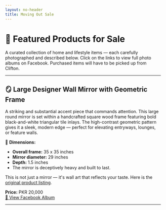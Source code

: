 ```yaml
---
layout: no-header
title: Moving Out Sale
---
```


# 🛒 Featured Products for Sale

A curated collection of home and lifestyle items — each carefully photographed and described below. Click on the links to view full photo albums on Facebook. Purchased items will have to be picked up from Clifton.

---

## 🪞 Large Designer Wall Mirror with Geometric Frame  

A striking and substantial accent piece that commands attention. This large round mirror is set within a handcrafted square wood frame featuring bold black-and-white triangular tile inlays. The high-contrast geometric pattern gives it a sleek, modern edge — perfect for elevating entryways, lounges, or feature walls.

📏 **Dimensions:**  
- **Overall frame:** 35 x 35 inches  
- **Mirror diameter:** 29 inches  
- **Depth:** 1.5 inches  
- The mirror is deceptively heavy and built to last.

This is not just a mirror — it's wall art that reflects your taste. Here is the [original product listing](https://www.instagram.com/p/Crl4JX0Iu__/?hl=en&img_index=1).

**Price:** PKR 20,000  
[📸 View Facebook Album](https://www.facebook.com/media/set/?set=a.10171273776065591&type=3)

---

<!--


## ❌ SOLD — 🚗 Toyota Corolla Altis 1.6 Automatic – 2020 Model

 **For Sale: Toyota Corolla Altis 1.6 Automatic – 2020 Model (BSL-122)**
A well-maintained **Toyota Corolla Altis 1.6L Automatic (2020)**, registered in **November 2020** in **Sindh**, with **clear CPLC and safe custody status** and **total running under 40K km** and **no touch-ups**. This elegant **silver saloon** combines style, reliability, and comfort, making it perfect for city drives and longer journeys alike.

This vehicle has been kept in excellent condition and is up-to-date with tax and registration. It's a reliable choice for personal or family use.

**Note:** Will be delivered in early to mid July

**Price:** PKR 5M  
[📸 View Facebook Album](https://www.facebook.com/media/set/?set=a.10171370675650591)

---

## 🧊 Stylish Glass-Top Oval Console Table from ChenOne

Purchased less than a year ago and is in **excellent condition**. Modern and sophisticated, this eye-catching console table features an **oval-shaped glass top** supported by a **black wrought iron frame with a geometric grid design**. The sleek lines and open structure make it a striking yet functional addition to any lounge, hallway, or even a stylish serving corner. At **36 inches tall**, it stands slightly higher than standard consoles, adding a bold vertical presence. 

📏 **Dimensions:**  
- **Top:** 25 x 60 inches  
- **Height:** 36 inches  

**Price:** PKR 7,000  
[📸 View Facebook Album](https://www.facebook.com/media/set/?set=a.10171371248350591)

---

## ❌ SOLD — 👶 Nania Child Car Seat – Comfortable & Secure

This is a **Nania-brand child car seat** in good condition, offering a safe and comfortable travel solution for infants and toddlers. It features an **adjustable harness system**, padded sides, and a high back for added support.

The seat is upholstered in **soft fabric** with a modern design and its neutral color makes it a great fit for most car interiors.

- **Condition:** Gently used  
- **Harness:** Adjustable strap system with central buckle  
- **Comfort:** Deep padding and contoured support  
- **Brand:** Nania (Made in Europe)  

Perfect for daily use or long trips — clean, safe, and child-friendly.

**Price:** PKR 2,000  
[📸 View Facebook Album](https://www.facebook.com/media/set/?set=a.10171378381245591&type=3)

---


## ❌ SOLD — 🍽️ ChenOne Floral Dinnerware & Serveware Set  
Elegant white 82-piece porcelain dinner and tea set with delicate green floral patterns. Includes plates, bowls, teapot, sugar pot, creamer, gravy boat, cups, and more — perfect for formal or festive dining. The soft botanical design and smooth ceramic finish bring both grace and durability to your table.

One tea cup is chipped. Everything else is in excellent condition.
- 12 Dinner plates
- 12 Quarter plates
- 12 Green platters
- 12 Deep plates
- 1 Deep serving bowl 
- 1 Serving dish with lid 
- 1 rice serving tray 
- 1 sauce boat jug with 1 tray 
- 12 tea cups 
- 12 saucers 
- 1 Tea pot 
- 1 sugar pot 
- 1 milk jug  
- 2 salt and pepper shaker

**Price:** PKR 20,000  
[📸 View Facebook Album](https://www.facebook.com/media/set/?set=a.10171273663995591&type=3)

---

## ❌ SOLD — 🍽️ 6-Seater Dining Table with Chairs  
Sturdy wooden dining table with beveled glass top and six matching high-back chairs. Chairs include fitted burgundy covers over lightly cushioned seats. Some visible wear on table edges and surface, reflected in the price. Great for daily use or as a starter dining set.

Table Dimensions:
- Top: 60 x 36 inches (5 x 3 feet)
- Height: 30 inches (2.5 feet)

**Price:** PKR 20,000  
[📸 View Facebook Album](https://www.facebook.com/media/set/?set=a.10171273737740591&type=3)

---

## ❌ SOLD — 📌 Softboard Set (2 Pieces)  
Set of two green felt pinboards with silver edges. Perfect for home offices, study corners, or kitchens to pin up notes, lists, or artwork. Moderate visible wear.

**Price:** 
- 35.5 x 23.5 inches: PKR 700
- 23.5 x 17.5 inches: PKR 500
- PKR 1,000 for both

[📸 View Facebook Album](https://www.facebook.com/media/set/?set=a.10171273696020591&type=3)

---

## ❌ SOLD — 🔌 Set of 2 Instant Electric Heating Water Faucets  
Compact and efficient electric water heating taps. These plug-and-play faucet units heat water instantly — ideal for kitchens, utility areas, or backup hot water needs. Easy installation with no need for a geyser or central heating system.

**Condition:** Brand new in original packaging (boxes slightly worn)  

**Price:** PKR 2,000 for each, PKR 3,500 for both  
[📸 View Facebook Album](https://www.facebook.com/media/set/?set=a.10171275184060591&type=3)

---
### ❌ SOLD — 🪵 Antique-Finish Wooden Console Table

This charming vintage-style console table features a **solid wooden top with a whitewashed antique finish**, delicately accented with **hand-carved edge detailing** that adds character and texture. The base is made of **elegantly curved wrought iron**, complete with cross-bracing that enhances both stability and aesthetics. It fits perfectly behind a sofa, in an entryway, or as a decorative piece against a wall. 

📏 **Dimensions:**  
- **Top:** 16 x 44 inches  
- **Height:** 30 inches  

**Price:** PKR 7,000  
[📸 View Facebook Album](https://www.facebook.com/media/set/?set=a.10171371223780591)

---

## ❌ SOLD — 🪑 Mega Johnny Chair Set – 6 Chairs + Table

This is a 7-piece set including **six Mega Johnny plastic armchairs** and a matching **rattan-style plastic table** — perfect for both indoor and outdoor use.

The chairs are **lightweight, durable, stackable, and weather-resistant**, with **metal legs**, armrests, and built-in grip handles for easy movement. The set is **used**, with **minor rust and light scratch marks on some chair legs**, but remains in **good functional condition**.

Ideal for **rooftop BBQ parties on Eid** and for **patios, gardens, balconies, lounges, or cafés**. The set is easy to maintain and provides comfortable, casual seating with a clean, modern look.

**Price:** PKR 5,000  
[📸 Original product listing on Daraz](https://www.daraz.pk/products/i109208684-s1448255990.html)

---

## ❌ SOLD — 🥂 Stemware   
Timeless and versatile, these 6 clear stemmed glasses are perfect for serving mocktails or sparkling water. The classic shape and comfortable grip make them suitable for both formal dinners and casual gatherings.

**Price:** PKR 2,000  
[📸 View Facebook Album](https://www.facebook.com/media/set/?set=a.10171273712200591&type=3)

---

## ❌ SOLD — 🎨 3-Panel Abstract Wall Art  
A bold and vibrant triptych in oil and acrylic that adds modern flair to any room. This original 3-panel artwork features geometric abstraction in warm tones of orange, yellow, red, and black — ideal for living rooms, dining areas, or office spaces. Framed and ready to hang.

The painting is substantial in scale and can cover a full wall:  
- **Center panel:** 53 x 41 inches  
- **Each side panel:** 53 x 23 inches  

**Price:** PKR 20,000  
[📸 View Facebook Album](https://www.facebook.com/media/set/?set=a.10171273723270591&type=3)

---
## ❌ SOLD — 🔥🍽️ Dawlance Microwave Oven

This is a **[Dawlance MWO DW-132 S Digital Solo](https://www.dawlance.com.pk/heating-microwave-oven/mwo-dw-132-s-digital-solo-microwave-ovens)** microwave oven with a spacious **32-litre capacity**, perfect for everyday heating and cooking needs. It has been used for a year and is in **excellent working condition**, very well-maintained and almost like new. There are a few **minor rust spots on the metallic body near the door** but these are purely cosmetic and do not affect functionality in any way. The oven heats and operates perfectly.

Here is a [short video](https://drive.google.com/file/d/1ycwMfh2mZ3GwgA13L81kqg0FKqqfqGXk/view?usp=sharing) of the oven.

**Price:** PKR 10,000  
[📸 View Facebook Album](https://www.facebook.com/media/set/?set=a.10171371961395591)

---

## 🛋️ Pair of Decorative Table Lamps with Dual Lighting – Bronze Base & Faux Mother-of-Pearl Body

This elegant **set of two matching table lamps** combines classic charm with warm ambiance, making it perfect for framing a sofa or enhancing a cozy corner. Each lamp features a **bronze-finished base** and a sculpted body with a **faux mother-of-pearl finish**, giving it a luxurious, opalescent glow whether lit or unlit.

Both lamps come with **two light sources**:
- A **main bulb** under the drum shade for general lighting  
- An **inner body light** (night light / accent light) within the base, which creates a soft, golden glow when turned on independently or with the main bulb

Please note that the **slightly tilted shade** which can be easily adjusted or realigned.

Photos show the lamps in various lighting configurations-main light on, body light on, or both—alongside a full-room shot where they **flank a grey velvet couch**, offering a glimpse of how striking they look in a living room setting.

- **Includes:** 2 matching lamps  
- **Material:** Bronze-finish base, faux pearl body, drum shades  
- **Lighting:** Dual light sources – main bulb + inner accent light  
- **Condition:** Very good overall; minor shade tilt needs fixing

These lamps add both **ambient lighting** and **visual elegance**, making them ideal for drawing rooms, bedrooms, or formal sitting areas.

**Price:** PKR 10,000  
[📸 View Facebook Album](https://www.facebook.com/media/set/?set=a.10171623685460591&type=3)

---

-->

